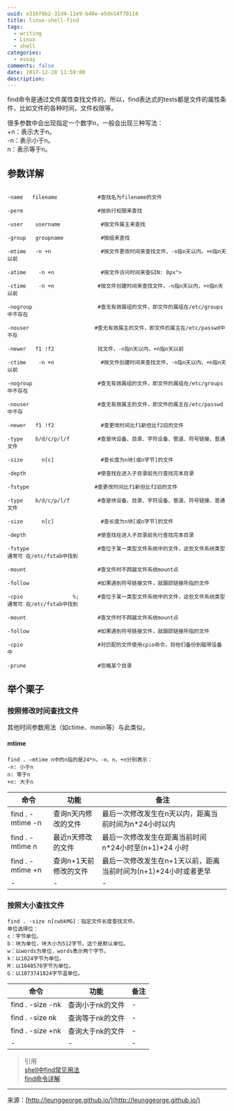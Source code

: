 ```yaml
---
uuid: e316f0b2-31d4-11e9-b40e-e5de14f70114
title: linux-shell-find
tags:
  - writing
  - Linux
  - shell
categories:
  - essay
comments: false
date: 2017-12-28 11:59:00
description:
---
```

find命令是通过文件属性查找文件的。所以，find表达式的tests都是文件的属性条件，比如文件的各种时间，文件权限等。

很多参数中会出现指定一个数字n，一般会出现三种写法：  
+n：表示大于n。  
-n：表示小于n。  
n：表示等于n。


<!--more-->

## 参数详解


```

-name   filename             #查找名为filename的文件

-perm                        #按执行权限来查找

-user    username             #按文件属主来查找

-group   groupname            #按组来查找

-mtime   -n +n                #按文件更改时间来查找文件，-n指n天以内，+n指n天以前

-atime    -n +n               #按文件访问时间来查GIN: 0px">

-ctime    -n +n              #按文件创建时间来查找文件，-n指n天以内，+n指n天以前

-nogroup                     #查无有效属组的文件，即文件的属组在/etc/groups中不存在

-nouser                     #查无有效属主的文件，即文件的属主在/etc/passwd中不存

-newer   f1 !f2              找文件，-n指n天以内，+n指n天以前 

-ctime    -n +n               #按文件创建时间来查找文件，-n指n天以内，+n指n天以前 

-nogroup                     #查无有效属组的文件，即文件的属组在/etc/groups中不存在

-nouser                      #查无有效属主的文件，即文件的属主在/etc/passwd中不存

-newer   f1 !f2               #查更改时间比f1新但比f2旧的文件

-type    b/d/c/p/l/f         #查是块设备、目录、字符设备、管道、符号链接、普通文件

-size      n[c]               #查长度为n块[或n字节]的文件

-depth                       #使查找在进入子目录前先行查找完本目录

-fstype                     #查更改时间比f1新但比f2旧的文件

-type    b/d/c/p/l/f         #查是块设备、目录、字符设备、管道、符号链接、普通文件

-size      n[c]               #查长度为n块[或n字节]的文件

-depth                       #使查找在进入子目录前先行查找完本目录

-fstype                      #查位于某一类型文件系统中的文件，这些文件系统类型通常可 在/etc/fstab中找到

-mount                       #查文件时不跨越文件系统mount点

-follow                      #如果遇到符号链接文件，就跟踪链接所指的文件

-cpio                %;      #查位于某一类型文件系统中的文件，这些文件系统类型通常可 在/etc/fstab中找到

-mount                       #查文件时不跨越文件系统mount点

-follow                      #如果遇到符号链接文件，就跟踪链接所指的文件

-cpio                        #对匹配的文件使用cpio命令，将他们备份到磁带设备中

-prune                       #忽略某个目录

```

## 举个栗子
### 按照修改时间查找文件
其他时间参数用法（如ctime、mmin等）与此类似，
#### mtime
 
```
find . –mtime n中的n指的是24*n，-n、n、+n分别表示：  
-n: 小于n  
n: 等于n  
+n: 大于n 
```

|命令|功能|备注|
|-|-|-|
|find . -mtime -n|查询n天内修改的文件|最后一次修改发生在n天以内，距离当前时间为n\*24小时以内|
|find . -mtime n|最近n天修改的文件|最后一次修改发生在距离当前时间n\*24小时至(n+1)\*24 小时|
|find . -mtime +n|查询n+1天前修改的文件|最后一次修改发生在n+1天以前，距离当前时间为(n+1)\*24小时或者更早|
|-|-|-|


### 按照大小查找文件
 
```
find . -size n[cwbkMG]：指定文件长度查找文件。  
单位选择位：  
c：字节单位。  
b：块为单位，块大小为512字节，这个是默认单位。  
w：以words为单位，words表示两个字节。  
k：以1024字节为单位。  
M：以1048576字节为单位。  
G：以1073741824字节温单位。 
```

|命令|功能|备注|
|-|-|-|
|find . -size -nk|查询小于nk的文件|-|
|find . -size nk|查询等于nk的文件|-|
|find . -size +nk|查询大于nk的文件|-|
|-|-|-|





> 引用  
> [shell中find常见用法](https://my.oschina.net/u/1186928/blog/810092)  
> [find命令详解](http://liwei.life/2016/07/11/find%E5%91%BD%E4%BB%A4%E8%AF%A6%E8%A7%A3/)

---
<link rel="stylesheet" href="http://yandex.st/highlightjs/6.1/styles/default.min.css">
<script src="http://yandex.st/highlightjs/6.1/highlight.min.js"></script>
<script>
hljs.tabReplace = ' ';
hljs.initHighlightingOnLoad();
</script>


来源：[http://leunggeorge.github.io/](http://leunggeorge.github.io/)  
